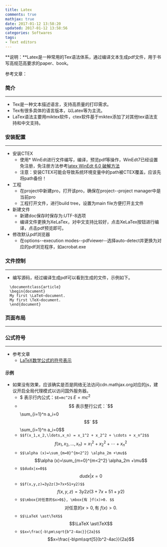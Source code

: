 ```yaml
---
title: Latex
comments: true
mathjax: true
date: 2017-01-12 13:58:20
updated: 2017-01-12 13:58:56
categories: Softwares
tags:
- Text editors
---
```


**说明：**Latex是一种常用的Tex语法体系，通过编译文本生成pdf文件，用于书写高规范高要求的paper、book。
<!-- more -->

参考文章：


### 简介
---
* Tex是一种文本描述语言，支持高质量的打印需求。
* Tex有很多具体的语言版本，以Latex等为主流。
* LaTex语法主要用miktex软件，ctex软件基于miktex添加了对其他tex语法支持和中文支持。


###  安装配置
---
* 安装CTEX
	* 使用* WinEdt进行文件编写，编译，预览pdf等操作，WinEdt7已经设置免注册，免注册方法参考[latex WinEdt 6.0 破解方法](http://blog.sina.com.cn/s/blog_64827e4c0100u2a9.html)
	* 注意：安装CTEX可能会导致系统环境变量中的path被CTEX覆盖，应该先将path备份！
* 工程
	* 在project中新建pro，打开该pro，确保在project--project manager中是当前pro 
	* 工程打开文件，进行build tree，设置为main file方便打开主文件
* 新建文件
	* 新建doc保存时保存为:UTF-8选项
	* 编译文件更换为XeLaTex，对中文支持比较好，点击XeLaTex按钮进行编译，点击pdf预览即可。
* 修改默认pdf浏览器
	* 在options--execution modes--pdfviewer--选择auto-detect并更换为对应的pdf浏览程序，如acrobat.exe


### 文件控制
---
* 编写源码，经过编译生成pdf可以看到生成的文件，示例如下。

```
  \documentclass{article}
  \begin{document}
  My first \LaTeX~document.
  My first \TeX~document.
  \end{document}

```

### 页面布局
---


### 公式符号
---
* 参考文章
	* [LaTeX数学公式的符号表示](http://blog.csdn.net/ws_20100/article/details/49159291)

#### 示例

* 如果没有效果，应该确实是否是网络无法访问cdn.mathjax.org对应的js，建议开启全局代理模式以访问国外服务器。
	* $ 表示行内公式：`$E=mc^2$`  $E=mc^2$
	* $$ 表示整行公式：`$$\sum_{i=1}^n a_i=0$$` $$\sum_{i=1}^n a_i=0$$
	* `$$f(x_1,x_2,\ldots,x_n) = x_1^2 + x_2^2 + \cdots + x_n^2$$` $$f(x_1,x_2,\ldots,x_n) = x_1^2 + x_2^2 + \cdots + x_n^2$$
	* `$$\alpha (x)=\sum_{m=0}^{m<2^2} \alpha_2m +\mu$$` $$\alpha (x)=\sum_{m=0}^{m<2^2} \alpha_2m +\mu$$
	* `$$dudx|x=0$$` $$dudx|x=0$$
	* `$$f(x,y,z)=3y2z(3+7x+51+y2)$$` $$f(x,y,z)=3y2z(3+7x+51+y2)$$
	* `$$\mbox{对任意的$x>0$}, \mbox{有 }f(x)>0. $$`  $$\mbox{对任意的$x>0$}, \mbox{有 }f(x)>0. $$
	* `$$\LaTeX \ast\TeX$$` $$\LaTeX \ast\TeX$$
	* `$$x=\frac{-b\pm\sqrt{b^2-4ac}}{2a}$$` $$x=\frac{-b\pm\sqrt[5]{b^2-4ac}}{2a}$$


